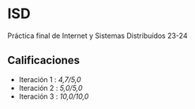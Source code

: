# ISD
Práctica final de Internet y Sistemas Distribuídos 23-24

## Calificaciones
* Iteración 1 : *4,7/5,0*
* Iteración 2 : *5,0/5,0*
* Iteración 3 : *10,0/10,0*
